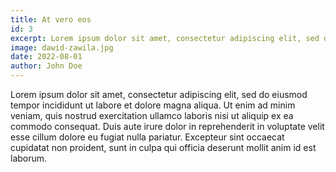 ```yaml
---
title: At vero eos
id: 3
excerpt: Lorem ipsum dolor sit amet, consectetur adipiscing elit, sed do eiusmod tempor incididunt ut labore et dolore magna aliqua.
image: dawid-zawila.jpg
date: 2022-08-01
author: John Doe
---
```


Lorem ipsum dolor sit amet, consectetur adipiscing elit, sed do eiusmod tempor incididunt ut labore et dolore magna aliqua. Ut enim ad minim veniam, quis nostrud exercitation ullamco laboris nisi ut aliquip ex ea commodo consequat. Duis aute irure dolor in reprehenderit in voluptate velit esse cillum dolore eu fugiat nulla pariatur. Excepteur sint occaecat cupidatat non proident, sunt in culpa qui officia deserunt mollit anim id est laborum.